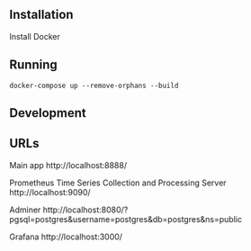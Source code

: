 ## Installation

Install Docker

## Running

```
docker-compose up --remove-orphans --build
```

## Development


## URLs

Main app
http://localhost:8888/

Prometheus Time Series Collection and Processing Server
http://localhost:9090/

Adminer
http://localhost:8080/?pgsql=postgres&username=postgres&db=postgres&ns=public

Grafana
http://localhost:3000/

